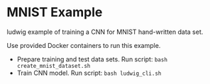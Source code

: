 # MNIST Example

ludwig example of training a CNN for MNIST hand-written data set.


Use provided Docker containers to run this example.

* Prepare training and test data sets.  Run script: `bash create_mnist_dataset.sh`
* Train CNN model.  Run script: `bash ludwig_cli.sh`